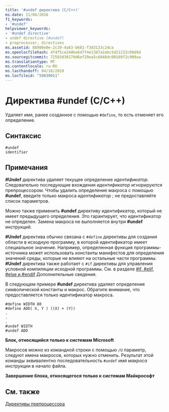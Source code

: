 ```yaml
---
title: '#undef директива (C/C++)'
ms.date: 11/04/2016
f1_keywords:
- '#undef'
helpviewer_keywords:
- '#undef directive'
- undef directive (#undef)
- preprocessor, directives
ms.assetid: 88900e0e-2c19-4a63-b681-f3d3133c24ca
ms.openlocfilehash: 4f4f5ce244be6d7f4e13d7a2abc5d21232c08d9d
ms.sourcegitcommit: 72583d30170d6ef29ea5c6848dc00169f2c909aa
ms.translationtype: MT
ms.contentlocale: ru-RU
ms.lasthandoff: 04/18/2019
ms.locfileid: "59039011"
---
```

# <a name="undef-directive-cc"></a>Директива #undef (C/C++)
Удаляет имя, ранее созданное с помощью `#define`, то есть отменяет его определение.

## <a name="syntax"></a>Синтаксис

```
#undef
identifier
```

## <a name="remarks"></a>Примечания

**#Undef** директива удаляет текущее определение *идентификатор*. Следовательно последующие вхождения *идентификатор* игнорируются препроцессором. Чтобы удалить определение макроса с помощью **#undef**, введите только макроса *идентификатор* ; не предоставляйте список параметров.

Можно также применить **#undef** директиву идентификатор, который не имеет предыдущего определения. Это гарантирует, что идентификатор не определен. Замена макроса не выполняется внутри **#undef** инструкций.

**#Undef** директива обычно связана с `#define` директивы для создания области в исходную программу, в которой идентификатор имеет специальное значение. Например, определенная функция программы-источника может использовать константы манифестов для определения значений среды, которые не влияют на остальные части программы. **#Undef** директива также работает с `#if` директивы для управления условной компиляции исходной программы. См. в разделе [#if, #elif, #else и #endif](../preprocessor/hash-if-hash-elif-hash-else-and-hash-endif-directives-c-cpp.md) Дополнительные сведения.

В следующем примере **#undef** директива удаляет определения символической константы и макрос. Обратите внимание, что предоставляется только идентификатор макроса.

```
#define WIDTH 80
#define ADD( X, Y ) ((X) + (Y))
.
.
.
#undef WIDTH
#undef ADD
```

**Блок, относящийся только к системам Microsoft**

Макросов можно из командной строки с помощью `/U` параметр, следуют имена макросов, которых нужно отменить. Результат этой команды эквивалентно последовательность `#undef` *имя макроса* инструкции в начало файла.

**Завершение блока, относящегося только к системам Майкрософт**

## <a name="see-also"></a>См. также

[Директивы препроцессора](../preprocessor/preprocessor-directives.md)
